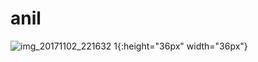 # anil
![img_20171102_221632 1](https://user-images.githubusercontent.com/24436506/32380106-488b0688-c0d5-11e7-9ce9-18eaccb61127.jpg){:height="36px" width="36px"}
